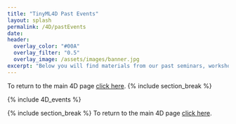 ```yaml
---
title: "TinyML4D Past Events"
layout: splash
permalink: /4D/pastEvents
date: 
header:
  overlay_color: "#00A"
  overlay_filter: "0.5"
  overlay_image: /assets/images/banner.jpg
excerpt: "Below you will find materials from our past seminars, workshops, and other events."
---
```


To return to the main 4D page [click here](/4D).
{% include section_break %}

{% include 4D_events %}

{% include section_break %}
To return to the main 4D page [click here](/4D).